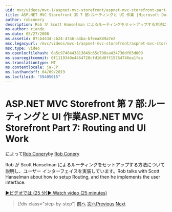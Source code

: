 ```yaml
---
uid: mvc/videos/mvc-1/aspnet-mvc-storefront/aspnet-mvc-storefront-part-7-routing-and-ui-work
title: ASP.NET MVC Storefront 第 7 部:ルーティングと UI 作業 |Microsoft Docs
author: robconery
description: Rob が Scott Hanselman によるルーティングをセットアップする方法について説明し、ユーザー インターフェイスを実装しています。
ms.author: riande
ms.date: 05/27/2008
ms.assetid: 07cb4434-cb24-4746-a4ba-bfeea889a7e2
msc.legacyurl: /mvc/videos/mvc-1/aspnet-mvc-storefront/aspnet-mvc-storefront-part-7-routing-and-ui-work
msc.type: video
ms.openlocfilehash: 6a5c9746443813849c65c796ea434730df03d009
ms.sourcegitcommit: 0f1119340e4464720cfd16d0ff15764746ea1fea
ms.translationtype: MT
ms.contentlocale: ja-JP
ms.lasthandoff: 04/09/2019
ms.locfileid: "59405015"
---
```

# <a name="aspnet-mvc-storefront-part-7-routing-and-ui-work"></a><span data-ttu-id="81c2e-103">ASP.NET MVC Storefront 第 7 部:ルーティングと UI 作業</span><span class="sxs-lookup"><span data-stu-id="81c2e-103">ASP.NET MVC Storefront Part 7: Routing and UI Work</span></span>

<span data-ttu-id="81c2e-104">によって[Rob Conery](https://github.com/robconery)</span><span class="sxs-lookup"><span data-stu-id="81c2e-104">by [Rob Conery](https://github.com/robconery)</span></span>

<span data-ttu-id="81c2e-105">Rob が Scott Hanselman によるルーティングをセットアップする方法について説明し、ユーザー インターフェイスを実装しています。</span><span class="sxs-lookup"><span data-stu-id="81c2e-105">Rob talks with Scott Hanselman about how to setup Routing, and then he implements the user interface.</span></span>

[<span data-ttu-id="81c2e-106">&#9654;ビデオでは (25 分)</span><span class="sxs-lookup"><span data-stu-id="81c2e-106">&#9654; Watch video (25 minutes)</span></span>](https://channel9.msdn.com/Blogs/ASP-NET-Site-Videos/aspnet-mvc-storefront-part-7-routing-and-ui-work)

> [!div class="step-by-step"]
> <span data-ttu-id="81c2e-107">[前へ](aspnet-mvc-storefront-part-6-finishing-the-repository-and-initial-ui-work.md)
> [次へ](aspnet-mvc-storefront-part-8-testing-controllers-iteration-1-complete.md)</span><span class="sxs-lookup"><span data-stu-id="81c2e-107">[Previous](aspnet-mvc-storefront-part-6-finishing-the-repository-and-initial-ui-work.md)
[Next](aspnet-mvc-storefront-part-8-testing-controllers-iteration-1-complete.md)</span></span>
